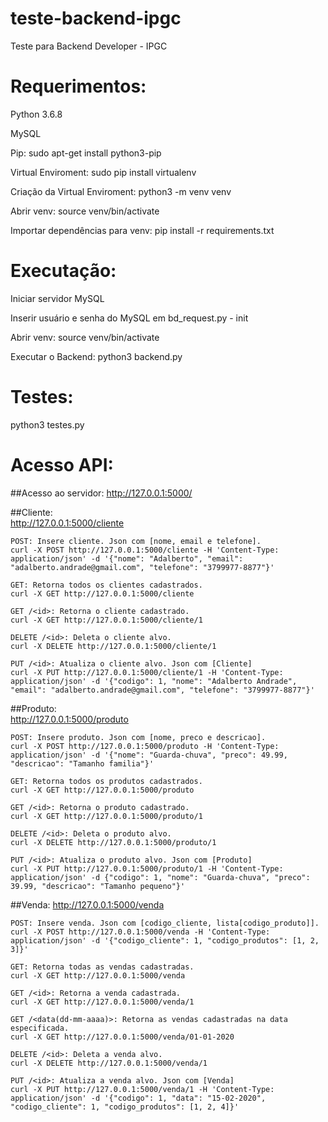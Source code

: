 # teste-backend-ipgc

Teste para Backend Developer - IPGC

# Requerimentos:

Python 3.6.8

MySQL

Pip: 
sudo apt-get install python3-pip

Virtual Enviroment:
sudo pip install virtualenv

Criação da Virtual Enviroment:
python3 -m venv venv

Abrir venv:
source venv/bin/activate

Importar dependências para venv:
pip install -r requirements.txt

# Executação:

Iniciar servidor MySQL

Inserir usuário e senha do MySQL em bd_request.py - init

Abrir venv:
source venv/bin/activate

Executar o Backend:
python3 backend.py

# Testes:

python3 testes.py

# Acesso API:

##Acesso ao servidor:
	http://127.0.0.1:5000/

##Cliente:  
	http://127.0.0.1:5000/cliente

	POST: Insere cliente. Json com [nome, email e telefone].
	curl -X POST http://127.0.0.1:5000/cliente -H 'Content-Type: application/json' -d '{"nome": "Adalberto", "email": "adalberto.andrade@gmail.com", "telefone": "3799977-8877"}'

	GET: Retorna todos os clientes cadastrados.
	curl -X GET http://127.0.0.1:5000/cliente

	GET /<id>: Retorna o cliente cadastrado.
	curl -X GET http://127.0.0.1:5000/cliente/1

	DELETE /<id>: Deleta o cliente alvo.
	curl -X DELETE http://127.0.0.1:5000/cliente/1

	PUT /<id>: Atualiza o cliente alvo. Json com [Cliente]
	curl -X PUT http://127.0.0.1:5000/cliente/1 -H 'Content-Type: application/json' -d '{"codigo": 1, "nome": "Adalberto Andrade", "email": "adalberto.andrade@gmail.com", "telefone": "3799977-8877"}'

##Produto:  
	http://127.0.0.1:5000/produto

	POST: Insere produto. Json com [nome, preco e descricao].
	curl -X POST http://127.0.0.1:5000/produto -H 'Content-Type: application/json' -d '{"nome": "Guarda-chuva", "preco": 49.99, "descricao": "Tamanho familia"}'

	GET: Retorna todos os produtos cadastrados.
	curl -X GET http://127.0.0.1:5000/produto

	GET /<id>: Retorna o produto cadastrado.
	curl -X GET http://127.0.0.1:5000/produto/1

	DELETE /<id>: Deleta o produto alvo.
	curl -X DELETE http://127.0.0.1:5000/produto/1

	PUT /<id>: Atualiza o produto alvo. Json com [Produto]
	curl -X PUT http://127.0.0.1:5000/produto/1 -H 'Content-Type: application/json' -d {"codigo": 1, "nome": "Guarda-chuva", "preco": 39.99, "descricao": "Tamanho pequeno"}'

##Venda:
	http://127.0.0.1:5000/venda

	POST: Insere venda. Json com [codigo_cliente, lista[codigo_produto]].
	curl -X POST http://127.0.0.1:5000/venda -H 'Content-Type: application/json' -d '{"codigo_cliente": 1, "codigo_produtos": [1, 2, 3]}'

	GET: Retorna todas as vendas cadastradas.
	curl -X GET http://127.0.0.1:5000/venda

	GET /<id>: Retorna a venda cadastrada.
	curl -X GET http://127.0.0.1:5000/venda/1

	GET /<data(dd-mm-aaaa)>: Retorna as vendas cadastradas na data especificada.
	curl -X GET http://127.0.0.1:5000/venda/01-01-2020

	DELETE /<id>: Deleta a venda alvo.
	curl -X DELETE http://127.0.0.1:5000/venda/1

	PUT /<id>: Atualiza a venda alvo. Json com [Venda]
	curl -X PUT http://127.0.0.1:5000/venda/1 -H 'Content-Type: application/json' -d '{"codigo": 1, "data": "15-02-2020", "codigo_cliente": 1, "codigo_produtos": [1, 2, 4]}'